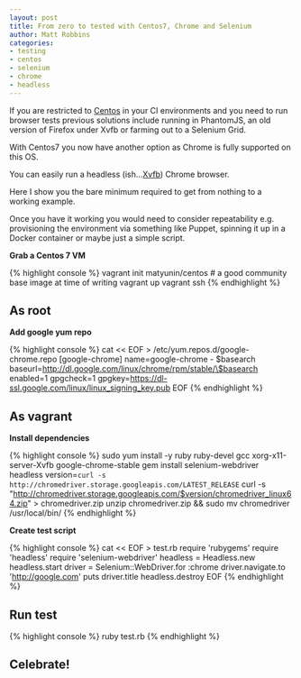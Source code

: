 ```yaml
---
layout: post
title: From zero to tested with Centos7, Chrome and Selenium
author: Matt Robbins
categories:
- testing
- centos
- selenium
- chrome
- headless
---
```


If you are restricted to [Centos](http://www.centos.org/) in your CI environments and you need to run browser tests previous solutions include running in PhantomJS, an old version of Firefox under Xvfb or farming out to a Selenium Grid.

With Centos7 you now have another option as Chrome is fully supported on this OS.

You can easily run a headless (ish...[Xvfb](http://en.wikipedia.org/wiki/Xvfb)) Chrome browser.

Here I show you the bare minimum required to get from nothing to a working example.

Once you have it working you would need to consider repeatability e.g. provisioning the environment via something like Puppet, spinning it up in a Docker container or maybe just a simple script.

**Grab a Centos 7 VM**

{% highlight console %}
vagrant init matyunin/centos # a good community base image at time of writing
vagrant up
vagrant ssh
{% endhighlight %}

As root
-------

**Add google yum repo**

{% highlight console %}
cat << EOF > /etc/yum.repos.d/google-chrome.repo
[google-chrome]
name=google-chrome - \$basearch
baseurl=http://dl.google.com/linux/chrome/rpm/stable/\$basearch
enabled=1
gpgcheck=1
gpgkey=https://dl-ssl.google.com/linux/linux_signing_key.pub
EOF
{% endhighlight %}

As vagrant
----------

**Install dependencies**

{% highlight console %}
sudo yum install -y ruby ruby-devel gcc xorg-x11-server-Xvfb google-chrome-stable
gem install selenium-webdriver headless
version=`curl -s http://chromedriver.storage.googleapis.com/LATEST_RELEASE`
curl -s "http://chromedriver.storage.googleapis.com/$version/chromedriver_linux64.zip" > chromedriver.zip
unzip chromedriver.zip && sudo mv chromedriver /usr/local/bin/
{% endhighlight %}

**Create test script**

{% highlight console %}
cat << EOF > test.rb
require 'rubygems'
require 'headless'
require 'selenium-webdriver'
headless = Headless.new
headless.start
driver = Selenium::WebDriver.for :chrome
driver.navigate.to 'http://google.com'
puts driver.title
headless.destroy
EOF
{% endhighlight %}

Run test
--------

{% highlight console %}
ruby test.rb
{% endhighlight %}

Celebrate!
----------
